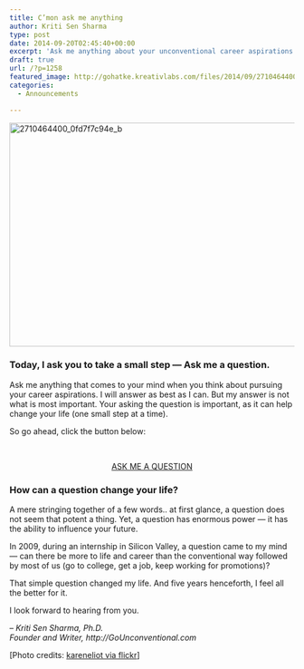 ```yaml
---
title: C’mon ask me anything
author: Kriti Sen Sharma
type: post
date: 2014-09-20T02:45:40+00:00
excerpt: 'Ask me anything about your unconventional career aspirations. I will answer as best as I can. But more importantly, asking the question can help you. Added BONUS: you stand to win a $25 gift card today.'
draft: true
url: /?p=1258
featured_image: http://gohatke.kreativlabs.com/files/2014/09/2710464400_0fd7f7c94e_b.jpg
categories:
  - Announcements

---
```

[<img loading="lazy" decoding="async" class="aligncenter wp-image-1259" src="http://gohatke.kreativlabs.com/files/2014/09/2710464400_0fd7f7c94e_b.jpg" alt="2710464400_0fd7f7c94e_b" width="600" height="395" srcset="https://gohatke.kreativlabs.com/files/2014/09/2710464400_0fd7f7c94e_b.jpg 1024w, https://gohatke.kreativlabs.com/files/2014/09/2710464400_0fd7f7c94e_b-300x197.jpg 300w" sizes="(max-width: 600px) 100vw, 600px" />][1]

### Today, I ask you to take a small step &#8212; Ask me a question.

Ask me anything that comes to your mind when you think about pursuing your career aspirations. I will answer as best as I can. But my answer is not what is most important. Your asking the question is important, as it can help change your life (one small step at a time).

So go ahead, click the button below:

<center>
  <br /> <a href="http://gounconventional.com/forum/"></p> 
  
  <div class="button-green" align="center">
    ASK ME A QUESTION
  </div>
  
  <p>
    </a><a href="http://gounconventional.com/forum/"></a>
  </p>
  
  <p>
    </center>
  </p>
  
  <h3>
    How can a question change your life?
  </h3>
  
  <p>
    A mere stringing together of a few words.. at first glance, a question does not seem that potent a thing. Yet, a question has enormous power &#8212; it has the ability to influence your future.
  </p>
  
  <p>
    In 2009, during an internship in Silicon Valley, a question came to my mind &#8212; can there be more to life and career than the conventional way followed by most of us (go to college, get a job, keep working for promotions)?
  </p>
  
  <p>
    That simple question changed my life. And five years henceforth, I feel all the better for it.
  </p>
  
  <p>
    I look forward to hearing from you.
  </p>
  
  <p>
    <em>&#8211; Kriti Sen Sharma, Ph.D.</em><br /> <em> Founder and Writer, http://GoUnconventional.com</em>
  </p>
  
  <p>
    [Photo credits: <a href="https://www.flickr.com/photos/kareneliot/2710464400/" target="_blank" rel="noopener noreferrer">kareneliot via flickr</a>]
  </p>

 [1]: http://gohatke.kreativlabs.com/files/2014/09/2710464400_0fd7f7c94e_b.jpg